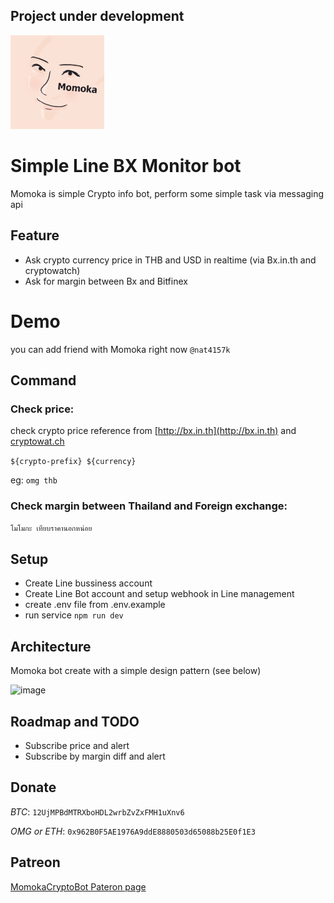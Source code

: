 ## Project under development

<img src="./docs/momoka.png" width="150">

# Simple Line BX Monitor bot
Momoka is simple Crypto info bot, perform some simple task via messaging api

## Feature
- Ask crypto currency price in THB and USD in realtime (via Bx.in.th and cryptowatch)
- Ask for margin between Bx and Bitfinex
# Demo
you can add friend with Momoka right now `@nat4157k`

## Command
### Check price: 
check crypto price reference from [http://bx.in.th](http://bx.in.th) and [cryptowat.ch](http://cryptowat.ch)

`${crypto-prefix} ${currency}` 

eg: `omg thb`
### Check margin between Thailand and Foreign exchange: 
`โมโมกะ เทียบราคานอกหน่อย`

## Setup
- Create Line bussiness account
- Create Line Bot account and setup webhook in Line management
- create .env file from .env.example
- run service `npm run dev`


## Architecture
Momoka bot create with a simple design pattern (see below)

![image](./docs/diagram.png) 

## Roadmap and TODO
- Subscribe price and alert
- Subscribe by margin diff and alert

## Donate
*BTC*: `12UjMPBdMTRXboHDL2wrbZvZxFMH1uXnv6`

*OMG or ETH*: `0x962B0F5AE1976A9ddE8880503d65088b25E0f1E3`

## Patreon
[MomokaCryptoBot Pateron page](https://www.patreon.com/momokacrypto)
